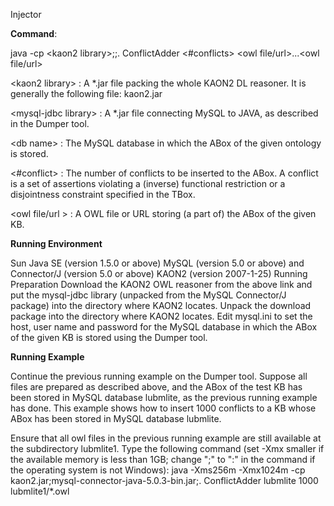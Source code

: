 Injector 

**Command**: 

java -cp \<kaon2 library>;<mysql-jdbc library>;. ConflictAdder <db name> <#conflicts> <owl file/url>...<owl file/url>

\<kaon2 library> : A *.jar file packing the whole KAON2 DL reasoner. It is generally the following file: kaon2.jar

\<mysql-jdbc library> : A *.jar file connecting MySQL to JAVA, as described in the Dumper tool.

\<db name> : The MySQL database in which the ABox of the given ontology is stored.

\<#conflict> : The number of conflicts to be inserted to the ABox. A conflict is a set of assertions violating a (inverse) functional restriction or a disjointness constraint specified in the TBox.

\<owl file/url > : A OWL file or URL storing (a part of) the ABox of the given KB.


**Running Environment**

Sun Java SE (version 1.5.0 or above)
MySQL (version 5.0 or above) and Connector/J (version 5.0 or above)
KAON2 (version 2007-1-25)
Running Preparation
Download the KAON2 OWL reasoner from the above link and put the mysql-jdbc library (unpacked from the MySQL Connector/J package) into the directory where KAON2 locates. Unpack the download package into the directory where KAON2 locates. Edit mysql.ini to set the host, user name and password for the MySQL database in which the ABox of the given KB is stored using the Dumper tool.


**Running Example**

Continue the previous running example on the Dumper tool. Suppose all files are prepared as described above, and the ABox of the test KB has been stored in MySQL database lubmlite, as the previous running example has done. This example shows how to insert 1000 conflicts to a KB whose ABox has been stored in MySQL database lubmlite.

Ensure that all owl files in the previous running example are still available at the subdirectory lubmlite1.
Type the following command (set -Xmx smaller if the available memory is less than 1GB; change ";" to ":" in the command if the operating system is not Windows):
java -Xms256m -Xmx1024m -cp kaon2.jar;mysql-connector-java-5.0.3-bin.jar;. ConflictAdder lubmlite 1000 lubmlite1/*.owl